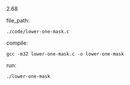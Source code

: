2.68

file_path:

```
./code/lower-one-mask.c
```

compile:

```
gcc -m32 lower-one-mask.c -o lower-one-mask
```

run:

```
./lower-one-mask
```
